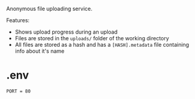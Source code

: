 Anonymous file uploading service.

Features:
- Shows upload progress during an upload
- Files are stored in the `uploads/` folder of the working directory
- All files are stored as a hash and has a `[HASH].metadata` file containing info about it's name

# .env
```
PORT = 80
```